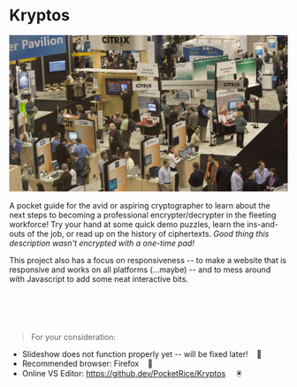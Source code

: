 # Kryptos
![RSA Conference](https://github.com/PocketRice/Kryptos/blob/main/rsa-conf3.jpg?raw=true)

A pocket guide for the avid or aspiring cryptographer to learn about the next steps to becoming a professional encrypter/decrypter in the fleeting workforce! Try your hand at some quick demo puzzles, learn the ins-and-outs of the job, or read up on the history of ciphertexts. _Good thing this description wasn't encrypted with a one-time pad!_

This project also has a focus on responsiveness -- to make a website that is responsive and works on all platforms (...maybe) -- and to mess around with Javascript to add some neat interactive bits.

<br><br>
#


> For your consideration:
- Slideshow does not function properly yet -- will be fixed later!&nbsp;&nbsp;&nbsp;&nbsp;:minidisc:
- Recommended browser: Firefox&nbsp;&nbsp;&nbsp;&nbsp;:bookmark_tabs:
- Online VS Editor: https://github.dev/PocketRice/Kryptos &nbsp;&nbsp;&nbsp;&nbsp;:trackball:

